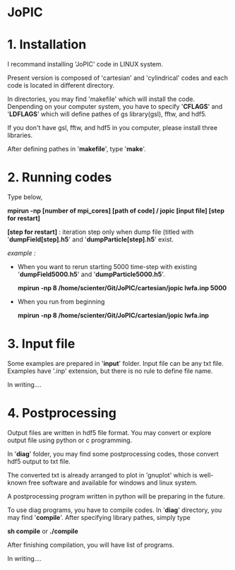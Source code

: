 # JoPIC

# 1. Installation

I recommand installing 'JoPIC' code in LINUX system.

Present version is composed of 'cartesian' and 'cylindrical' codes and each code is located in different directory.

In directories, you may find 'makefile' which will install the code.
Denpending on your computer system, you have to specify '**CFLAGS**' and '**LDFLAGS**' which will define pathes of gs library(gsl), fftw, and hdf5.

If you don't have gsl, fftw, and hdf5 in you computer, please install three libraries.

After defining pathes in '**makefile**', type '**make**'.


# 2. Running codes

Type below,

**mpirun -np [number of mpi_cores] [path of code] / jopic [input file] [step for restart]**

**[step for restart]** : iteration step only when dump file (titled with '**dumpField[step].h5**' and '**dumpParticle[step].h5**' exist.

*example :*

* When you want to rerun starting 5000 time-step with existing '**dumpField5000.h5**' and '**dumpParticle5000.h5**'.

  **mpirun -np 8 /home/scienter/Git/JoPIC/cartesian/jopic lwfa.inp 5000**

* When you run from beginning

  **mpirun -np 8 /home/scienter/Git/JoPIC/cartesian/jopic lwfa.inp**



# 3. Input file

Some examples are prepared in '**input**' folder. Input file can be any txt file. Examples have '.inp' extension, but there is no rule to define file name.

In writing....

# 4. Postprocessing

Output files are written in hdf5 file format. You may convert or explore output file using python or c programming.

In '**diag**' folder, you may find some postprocessing codes, those convert hdf5 output to txt file. 

The converted txt is already arranged to plot in 'gnuplot' which is well-known free software and available for windows and linux system.

A postprocessing program written in python will be preparing in the future.

To use diag programs, you have to compile codes. In '**diag**' directory, you may find '**compile**'. After specifying library pathes, simply type

**sh compile** or **./compile**

After finishing compilation, you will have list of programs.

In writing....



